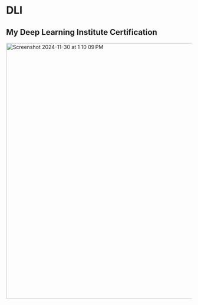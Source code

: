# DLI
## My Deep Learning Institute Certification

<img width="692" alt="Screenshot 2024-11-30 at 1 10 09 PM" src="https://github.com/user-attachments/assets/b50e0085-d1af-41a2-b43c-2b280af68b07">
